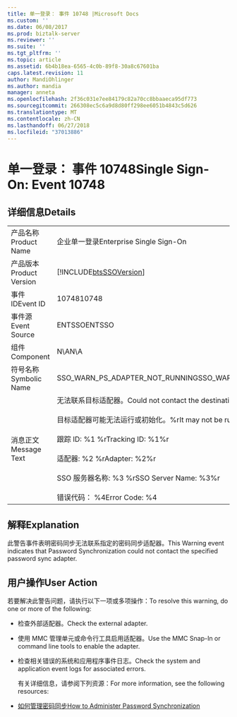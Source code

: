 ```yaml
---
title: 单一登录： 事件 10748 |Microsoft Docs
ms.custom: ''
ms.date: 06/08/2017
ms.prod: biztalk-server
ms.reviewer: ''
ms.suite: ''
ms.tgt_pltfrm: ''
ms.topic: article
ms.assetid: 6b4b18ea-6565-4c0b-89f8-30a8c67601ba
caps.latest.revision: 11
author: MandiOhlinger
ms.author: mandia
manager: anneta
ms.openlocfilehash: 2f36c031e7ee84179c82a70cc8bbaaeca95df773
ms.sourcegitcommit: 266308ec5c6a9d8d80ff298ee6051b4843c5d626
ms.translationtype: MT
ms.contentlocale: zh-CN
ms.lasthandoff: 06/27/2018
ms.locfileid: "37013886"
---
```

# <a name="single-sign-on-event-10748"></a><span data-ttu-id="d766e-102">单一登录： 事件 10748</span><span class="sxs-lookup"><span data-stu-id="d766e-102">Single Sign-On: Event 10748</span></span>
## <a name="details"></a><span data-ttu-id="d766e-103">详细信息</span><span class="sxs-lookup"><span data-stu-id="d766e-103">Details</span></span>  

|                 |                                                                                                                                                                                                                     |
|-----------------|---------------------------------------------------------------------------------------------------------------------------------------------------------------------------------------------------------------------|
|  <span data-ttu-id="d766e-104">产品名称</span><span class="sxs-lookup"><span data-stu-id="d766e-104">Product Name</span></span>   |                                                                                              <span data-ttu-id="d766e-105">企业单一登录</span><span class="sxs-lookup"><span data-stu-id="d766e-105">Enterprise Single Sign-On</span></span>                                                                                              |
| <span data-ttu-id="d766e-106">产品版本</span><span class="sxs-lookup"><span data-stu-id="d766e-106">Product Version</span></span> |                                                                             [!INCLUDE[btsSSOVersion](../includes/btsssoversion-md.md)]                                                                              |
|    <span data-ttu-id="d766e-107">事件 ID</span><span class="sxs-lookup"><span data-stu-id="d766e-107">Event ID</span></span>     |                                                                                                        <span data-ttu-id="d766e-108">10748</span><span class="sxs-lookup"><span data-stu-id="d766e-108">10748</span></span>                                                                                                        |
|  <span data-ttu-id="d766e-109">事件源</span><span class="sxs-lookup"><span data-stu-id="d766e-109">Event Source</span></span>   |                                                                                                       <span data-ttu-id="d766e-110">ENTSSO</span><span class="sxs-lookup"><span data-stu-id="d766e-110">ENTSSO</span></span>                                                                                                        |
|    <span data-ttu-id="d766e-111">组件</span><span class="sxs-lookup"><span data-stu-id="d766e-111">Component</span></span>    |                                                                                                         <span data-ttu-id="d766e-112">N\A</span><span class="sxs-lookup"><span data-stu-id="d766e-112">N\A</span></span>                                                                                                         |
|  <span data-ttu-id="d766e-113">符号名称</span><span class="sxs-lookup"><span data-stu-id="d766e-113">Symbolic Name</span></span>  |                                                                                           <span data-ttu-id="d766e-114">SSO_WARN_PS_ADAPTER_NOT_RUNNING</span><span class="sxs-lookup"><span data-stu-id="d766e-114">SSO_WARN_PS_ADAPTER_NOT_RUNNING</span></span>                                                                                           |
|  <span data-ttu-id="d766e-115">消息正文</span><span class="sxs-lookup"><span data-stu-id="d766e-115">Message Text</span></span>   | <span data-ttu-id="d766e-116">无法联系目标适配器。</span><span class="sxs-lookup"><span data-stu-id="d766e-116">Could not contact the destination adapter.</span></span><br /><br /> <span data-ttu-id="d766e-117">目标适配器可能无法运行或初始化。%r</span><span class="sxs-lookup"><span data-stu-id="d766e-117">It may not be running or initialized.%r</span></span><br /><br /> <span data-ttu-id="d766e-118">跟踪 ID: %1 %r</span><span class="sxs-lookup"><span data-stu-id="d766e-118">Tracking ID: %1%r</span></span><br /><br /> <span data-ttu-id="d766e-119">适配器: %2 %r</span><span class="sxs-lookup"><span data-stu-id="d766e-119">Adapter: %2%r</span></span><br /><br /> <span data-ttu-id="d766e-120">SSO 服务器名称: %3 %r</span><span class="sxs-lookup"><span data-stu-id="d766e-120">SSO Server Name: %3%r</span></span><br /><br /> <span data-ttu-id="d766e-121">错误代码： %4</span><span class="sxs-lookup"><span data-stu-id="d766e-121">Error Code: %4</span></span> |

## <a name="explanation"></a><span data-ttu-id="d766e-122">解释</span><span class="sxs-lookup"><span data-stu-id="d766e-122">Explanation</span></span>  
 <span data-ttu-id="d766e-123">此警告事件表明密码同步无法联系指定的密码同步适配器。</span><span class="sxs-lookup"><span data-stu-id="d766e-123">This Warning event indicates that Password Synchronization could not contact the specified password sync adapter.</span></span>  

## <a name="user-action"></a><span data-ttu-id="d766e-124">用户操作</span><span class="sxs-lookup"><span data-stu-id="d766e-124">User Action</span></span>  
 <span data-ttu-id="d766e-125">若要解决此警告问题，请执行以下一项或多项操作：</span><span class="sxs-lookup"><span data-stu-id="d766e-125">To resolve this warning, do one or more of the following:</span></span>  

- <span data-ttu-id="d766e-126">检查外部适配器。</span><span class="sxs-lookup"><span data-stu-id="d766e-126">Check the external adapter.</span></span>  

- <span data-ttu-id="d766e-127">使用 MMC 管理单元或命令行工具启用适配器。</span><span class="sxs-lookup"><span data-stu-id="d766e-127">Use the MMC Snap-In or command line tools to enable the adapter.</span></span>  

- <span data-ttu-id="d766e-128">检查相关错误的系统和应用程序事件日志。</span><span class="sxs-lookup"><span data-stu-id="d766e-128">Check the system and application event logs for associated errors.</span></span>  

  <span data-ttu-id="d766e-129">有关详细信息，请参阅下列资源：</span><span class="sxs-lookup"><span data-stu-id="d766e-129">For more information, see the following resources:</span></span>  

- [<span data-ttu-id="d766e-130">如何管理密码同步</span><span class="sxs-lookup"><span data-stu-id="d766e-130">How to Administer Password Synchronization</span></span>](../core/how-to-administer-password-synchronization.md)
